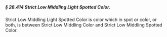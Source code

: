 ##### § 28.414 Strict Low Middling Light Spotted Color. #####

Strict Low Middling Light Spotted Color is color which in spot or color, or both, is between Strict Low Middling Color and Strict Low Middling Spotted Color.